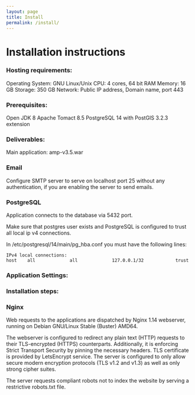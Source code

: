 ```yaml
---
layout: page
title: Install
permalink: /install/
---
```


# Installation instructions


### Hosting requirements:
Operating System: GNU Linux/Unix
CPU: 4 cores, 64 bit
RAM Memory: 16 GB
Storage: 350 GB
Network: Public IP address, Domain name, port 443

### Prerequisites:
Open JDK 8
Apache Tomact 8.5
PostgreSQL 14 with PostGIS 3.2.3 extension


### Deliverables:
Main application: amp-v3.5.war


### Email

Configure SMTP server to serve on localhost port 25 without any authentication, if you are enabling the server to send emails. 

### PostgreSQL

Application connects to the database via 5432 port.

Make sure that postgres user exists and PostgreSQL is configured to trust all local ip v4 connections.

In /etc/postgresql/14/main/pg_hba.conf you must have the following lines:

```
IPv4 local connections:
host	all         	all         	127.0.0.1/32        	trust
```


### Application Settings:




###  Installation steps:


### Nginx

Web requests to the applications are dispatched by Nginx 1.14 webserver, running on Debian GNU/Linux Stable (Buster) AMD64.

The webserver is configured to redirect any plain text (HTTP) requests to their TLS-encrypted (HTTPS) counterparts. Additionally, it is enforcing Strict Transport Security by pinning the necessary headers. TLS certificate is provided by LetsEncrypt service. The server is configured to only allow secure modern encryption protocols (TLS v1.2 and v1.3) as well as only strong cipher suites.

The server requests compliant robots not to index the website by serving a restrictive robots.txt file.

